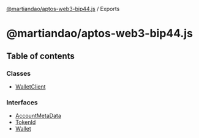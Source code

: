 [@martiandao/aptos-web3-bip44.js](README.md) / Exports

# @martiandao/aptos-web3-bip44.js

## Table of contents

### Classes

- [WalletClient](classes/WalletClient.md)

### Interfaces

- [AccountMetaData](interfaces/AccountMetaData.md)
- [TokenId](interfaces/TokenId.md)
- [Wallet](interfaces/Wallet.md)
